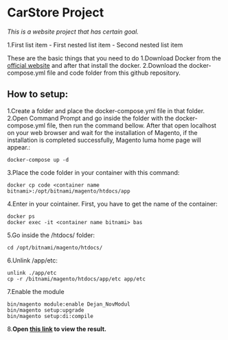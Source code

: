 # CarStore Project

*This is a website project that has certain goal.*

1.First list item
    - First nested list item
    - Second nested list item

These are the basic things that you need to do
    1.Download Docker from the [official website](https://www.docker.com) and after that install the docker.
    2.Download the docker-compose.yml file and code folder from this github repository.
    

## How to setup: 
1.Create a folder and place the docker-compose.yml file in that folder.
2.Open Command Prompt and go inside the folder with the docker-compose.yml file, then run the command bellow. After that open localhost on your web browser and wait for the installation of Magento, if the installation is completed successfully, Magento luma home page will appear.:
```
docker-compose up -d
```
3.Place the code folder in your container with this command: 
```
docker cp code <container name bitnami>:/opt/bitnami/magento/htdocs/app
```
4.Enter in your cointainer. First, you have to get the name of the container: 
```
docker ps
docker exec -it <container name bitnami> bas
```
5.Go inside the /htdocs/ folder:
```
cd /opt/bitnami/magento/htdocs/
```
6.Unlink /app/etc:
```
unlink ./app/etc
cp -r /bitnami/magento/htdocs/app/etc app/etc
```
7.Enable the module
```
bin/magento module:enable Dejan_NovModul
bin/magento setup:upgrade
bin/magento setup:di:compile
```
8.**Open [this link](http://localhost/dejan/index/index/) to view the result.**

